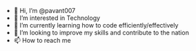 - 👋 Hi, I’m @pavant007
- 👀 I’m interested in Technology
- 🌱 I’m currently learning how to code efficiently/effectively
- 💞️ I’m looking to improve my skills and contribute to the nation
- 📫 How to reach me 

<!---
pavant007/pavant007 is a ✨ special ✨ repository because its `README.md` (this file) appears on your GitHub profile.
You can click the Preview link to take a look at your changes.
--->
